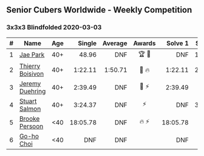 ## Senior Cubers Worldwide - Weekly Competition
### 3x3x3 Blindfolded 2020-03-03

| # | Name | Age | Single | Average | Awards | Solve 1 | Solve 2 | Solve 3 | Video |
| :--: | -- | :--: | --: | --: | :--: | --: | --: | --: | :-- |
| 1 | [Jae Park](../../persons/jae_park.md) | 40+ | 48.96 | DNF | 🏆 🥇 | DNF | 1:06.76 | 48.96 | [Link](https://www.facebook.com/events/186820176097844/permalink/188015709311624/) |
| 2 | [Thierry Boisivon](../../persons/thierry_boisivon.md) | 40+ | 1:22.11 | 1:50.71 | 🥈 🔥 | 1:22.11 | 2:02.44 | 2:07.58 | [Link](https://www.facebook.com/events/186820176097844/permalink/188913179221877/) |
| 3 | [Jeremy Duehring](../../persons/jeremy_duehring.md) | 40+ | 2:39.49 | DNF | 🥉 ⚡ | 2:39.49 | DNS | DNS | [Link](https://www.facebook.com/events/186820176097844/permalink/190947509018444/) |
| 4 | [Stuart Salmon](../../persons/stuart_salmon.md) | 40+ | 3:24.37 | DNF | ⚡ | DNF | 3:24.37 | DNF | [Link](https://www.facebook.com/events/186820176097844/permalink/188740669239128/) |
| 5 | [Brooke Persoon](../../persons/brooke_persoon.md) | <40 | 18:05.78 | DNF | 🔥 ⚡ | 18:05.78 | DNF | DNF | [Link](https://www.facebook.com/events/186820176097844/permalink/191609515618910/) |
| 6 | [Go-ho Choi](../../persons/go_ho_choi.md) | <40 | DNF | DNF |  | DNF | DNF | DNF | [Link](https://www.facebook.com/events/186820176097844/permalink/191285562317972/) |

<!-- Global site tag (gtag.js) - Google Analytics -->
<script async src="https://www.googletagmanager.com/gtag/js?id=UA-86348435-3"></script>
<script>window.dataLayer = window.dataLayer || []; function gtag() {dataLayer.push(arguments);} gtag('js', new Date()); gtag('config', 'UA-86348435-3');</script>
